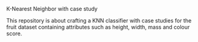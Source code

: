 K-Nearest Neighbor with case study

This repository is about crafting a KNN classifier with case studies for the fruit dataset containing attributes such as height, width, mass and colour score.
